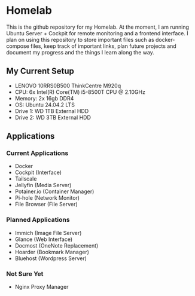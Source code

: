 # Homelab

This is the github repository for my Homelab. At the moment, I am running Ubuntu Server + Cockpit for remote monitoring and a frontend interface. I plan on using this repository to store important files such as docker-compose files, keep track of important links, plan future projects and document my progress and the things I learn along the way.

## My Current Setup

- LENOVO 10RRS0B500 ThinkCentre M920q
- CPU: 6x Intel(R) Core(TM) i5-8500T CPU @ 2.10GHz
- Memory: 2x 16gb DDR4
- OS: Ubuntu 24.04.2 LTS
- Drive 1: WD 1TB External HDD
- Drive 2: WD 3TB External HDD

## Applications

### Current Applications
  - Docker
  - Cockpit (Interface)
  - Tailscale
  - Jellyfin (Media Server)
  - Potainer.io (Container Manager)
  - Pi-hole (Network Monitor)
  - File Browser (File Server)

### Planned Applications
  - Immich (Image File Server)
  - Glance (Web Interface)
  - Docmost (OneNote Replacement)
  - Hoarder (Bookmark Manager)
  - Bluehost (Wordpress Server)

### Not Sure Yet
  - Nginx Proxy Manager
